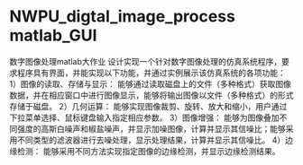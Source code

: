 # NWPU_digtal_image_process matlab_GUI
数字图像处理matlab大作业
设计实现一个针对数字图像处理的仿真系统程序，要求程序具有界面，并能实现以下功能，并通过实例展示该仿真系统的各项功能：
      1）图像的读取、存储与显示：
能够通过读取磁盘上的文件（多种格式）获取图像数据，并在相应窗口中进行图像显示，能够将输出图像以文件（多种格式）的形式存储于磁盘。
      2）几何运算：
能够实现图像裁剪、旋转、放大和缩小，用户通过下拉菜单选择、鼠标键盘输入指定相应参数。
      3）图像增强：
能够为图像叠加不同强度的高斯白噪声和椒盐噪声，并显示加噪图像，计算并显示其信噪比；能够采用不同类型的滤波器进行去噪处理，显示处理结果，计算并显示其信噪比。
      4）边缘检测：
能够采用不同方法实现指定图像的边缘检测，并显示边缘检测结果。

